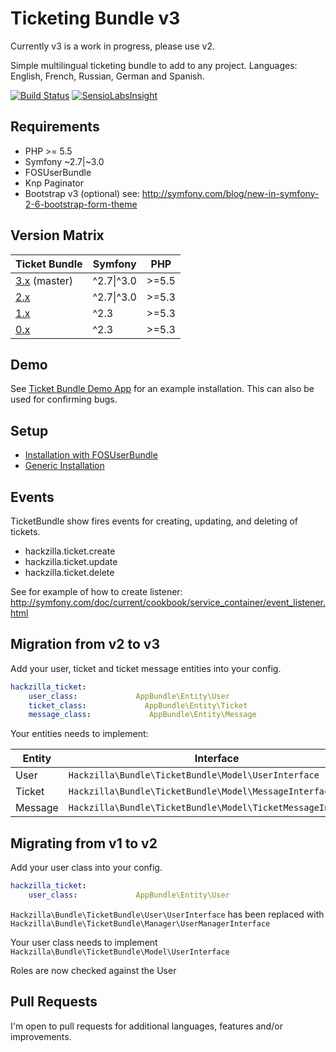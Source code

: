 # Ticketing Bundle v3

Currently v3 is a work in progress, please use v2.

Simple multilingual ticketing bundle to add to any project.
Languages: English, French, Russian, German and Spanish.

[![Build Status](https://travis-ci.org/hackzilla/TicketBundle.png?branch=master)](https://travis-ci.org/hackzilla/TicketBundle)
[![SensioLabsInsight](https://insight.sensiolabs.com/projects/091d37a9-7862-4365-952c-814ce95c4d6c/mini.png)](https://insight.sensiolabs.com/projects/091d37a9-7862-4365-952c-814ce95c4d6c)


## Requirements

* PHP >= 5.5
* Symfony ~2.7|~3.0
* FOSUserBundle
* Knp Paginator
* Bootstrap v3 (optional) see: http://symfony.com/blog/new-in-symfony-2-6-bootstrap-form-theme


## Version Matrix

| Ticket Bundle                                                          | Symfony    | PHP   |
| ---------------------------------------------------------------------- | ---------- | ----- |
| [3.x](https://github.com/hackzilla/TicketBundle/tree/master) (master)  | ^2.7\|^3.0 | >=5.5 |
| [2.x](https://github.com/hackzilla/TicketBundle/tree/2.x)              | ^2.7\|^3.0 | >=5.3 |
| [1.x](https://github.com/hackzilla/TicketBundle/tree/1.x)              | ^2.3       | >=5.3 |
| [0.x](https://github.com/hackzilla/TicketBundle/tree/0.9.x)            | ^2.3       | >=5.3 |


## Demo

See [Ticket Bundle Demo App](https://github.com/hackzilla/TicketBundleDemoApp) for an example installation.  This can also be used for confirming bugs.


## Setup

* [Installation with FOSUserBundle](Resources/doc/setup/fosuserbundle.md)
* [Generic Installation](Resources/doc/setup/other.md)


## Events

TicketBundle show fires events for creating, updating, and deleting of tickets.

* hackzilla.ticket.create
* hackzilla.ticket.update
* hackzilla.ticket.delete

See for example of how to create listener: http://symfony.com/doc/current/cookbook/service_container/event_listener.html


## Migration from v2 to v3

Add your user, ticket and ticket message entities into your config.

```yaml
hackzilla_ticket:
    user_class:             AppBundle\Entity\User
    ticket_class:             AppBundle\Entity\Ticket
    message_class:             AppBundle\Entity\Message
```

Your entities  needs to implement:

| Entity | Interface |
|--------|-------|
| User | ```Hackzilla\Bundle\TicketBundle\Model\UserInterface``` |
| Ticket | ```Hackzilla\Bundle\TicketBundle\Model\MessageInterface``` |
| Message | ```Hackzilla\Bundle\TicketBundle\Model\TicketMessageInterface``` |


## Migrating from v1 to v2

Add your user class into your config.

```yaml
hackzilla_ticket:
    user_class:             AppBundle\Entity\User
```

```Hackzilla\Bundle\TicketBundle\User\UserInterface``` has been replaced with ```Hackzilla\Bundle\TicketBundle\Manager\UserManagerInterface```

Your user class needs to implement ```Hackzilla\Bundle\TicketBundle\Model\UserInterface```

Roles are now checked against the User


## Pull Requests

I'm open to pull requests for additional languages, features and/or improvements.
